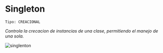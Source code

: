 # Singleton

```
Tipo: CREACIONAL
```
_Controla la crecacion de instancias de una clase, permitiendo el manejo de una sola._


![singlenton](https://user-images.githubusercontent.com/42217739/46635590-9ab5e400-cb1a-11e8-9465-c331a57a4116.jpg)
